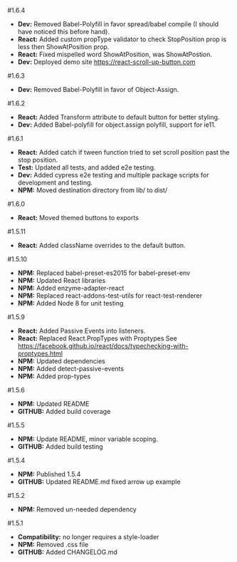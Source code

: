 #1.6.4
* **Dev:** Removed Babel-Polyfill in favor spread/babel compile (I should have noticed this before hand).
* **React:** Added custom propType validator to check StopPosition prop is less then ShowAtPosition prop.
* **React:** Fixed mispelled word ShowAtPosition, was ShowAtPostion.
* **Dev:** Deployed demo site https://react-scroll-up-button.com

#1.6.3
* **Dev:** Removed Babel-Polyfill in favor of Object-Assign.

#1.6.2
* **React:** Added Transform attribute to default button for better styling.
* **Dev:** Added Babel-polyfill for object.assign polyfill, support for ie11.

#1.6.1
* **React:** Added catch if tween function tried to set scroll position past the stop position.
* **Test:** Updated all tests, and added e2e testing.
* **Dev:** Added cypress e2e testing and multiple package scripts for development and testing.
* **NPM:** Moved destination directory from lib/ to dist/

#1.6.0
* **React:** Moved themed buttons to exports

#1.5.11
* **React:** Added className overrides to the default button.

#1.5.10
* **NPM:** Replaced babel-preset-es2015 for babel-preset-env
* **NPM:** Updated React libraries
* **NPM:** Added enzyme-adapter-react
* **NPM:** Replaced react-addons-test-utils for react-test-renderer
* **NPM:** Added Node 8 for unit testing

#1.5.9

* **React:** Added Passive Events into listeners.
* **React:** Replaced React.PropTypes with Proptypes See https://facebook.github.io/react/docs/typechecking-with-proptypes.html
* **NPM:** Updated dependencies
* **NPM:** Added detect-passive-events
* **NPM:** Added prop-types

#1.5.6

* **NPM:** Updated README
* **GITHUB:** Added build coverage

#1.5.5

* **NPM:** Update README, minor variable scoping.
* **GITHUB:** Added build testing

#1.5.4

* **NPM:** Published 1.5.4
* **GITHUB:** Updated README.md fixed arrow up example

#1.5.2

* **NPM:** Removed un-needed dependency

#1.5.1

* **Compatibility:** no longer requires a style-loader
* **NPM:** Removed .css file
* **GITHUB:** Added CHANGELOG.md
